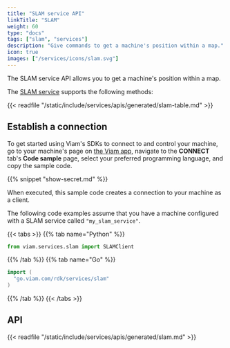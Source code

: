```yaml
---
title: "SLAM service API"
linkTitle: "SLAM"
weight: 60
type: "docs"
tags: ["slam", "services"]
description: "Give commands to get a machine's position within a map."
icon: true
images: ["/services/icons/slam.svg"]
---
```


The SLAM service API allows you to get a machine's position within a map.

The [SLAM service](/services/slam/) supports the following methods:

{{< readfile "/static/include/services/apis/generated/slam-table.md" >}}

## Establish a connection

To get started using Viam's SDKs to connect to and control your machine, go to your machine's page on [the Viam app](https://app.viam.com), navigate to the **CONNECT** tab's **Code sample** page, select your preferred programming language, and copy the sample code.

{{% snippet "show-secret.md" %}}

When executed, this sample code creates a connection to your machine as a client.

The following code examples assume that you have a machine configured with a SLAM service called `"my_slam_service"`.

{{< tabs >}}
{{% tab name="Python" %}}

```python
from viam.services.slam import SLAMClient
```

{{% /tab %}}
{{% tab name="Go" %}}

```go
import (
  "go.viam.com/rdk/services/slam"
)
```

{{% /tab %}}
{{< /tabs >}}

## API

{{< readfile "/static/include/services/apis/generated/slam.md" >}}
